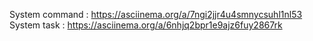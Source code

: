 System command : https://asciinema.org/a/7ngi2jjr4u4smnycsuhl1nl53
System task : https://asciinema.org/a/6nhjq2bpr1e9ajz6fuy2867rk
